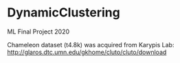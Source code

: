 # DynamicClustering
ML Final Project 2020

Chameleon dataset (t4.8k) was acquired from Karypis Lab: http://glaros.dtc.umn.edu/gkhome/cluto/cluto/download
